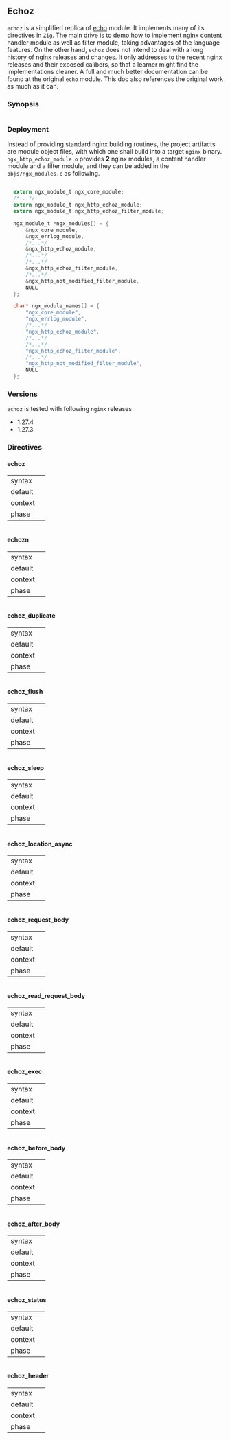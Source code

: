 ## Echoz

`echoz` is a simplified replica of [echo][1] module. It implements many of its directives in `Zig`. The main drive is
to demo how to implement nginx content handler module as well as filter module, taking advantages of the language features.
On the other hand, `echoz` does not intend to deal with a long history of nginx releases and changes. It only addresses to
the recent nginx releases and their exposed calibers, so that a learner might find the implementations cleaner.
A full and much better documentation can be found at the original `echo` module. This doc also references the original work
as much as it can.

### Synopsis

```nginx

```

### Deployment

Instead of providing standard nginx building routines, the project artifacts are module object files, with which one shall
build into a target `nginx` binary. `ngx_http_echoz_module.o` provides **2** nginx modules, a content handler module and a 
filter module, and they can be added in the `objs/ngx_modules.c` as following.

```c

  extern ngx_module_t ngx_core_module;
  /*...*/
  extern ngx_module_t ngx_http_echoz_module;
  extern ngx_module_t ngx_http_echoz_filter_module;

  ngx_module_t *ngx_modules[] = {
      &ngx_core_module,
      &ngx_errlog_module,
      /*...*/
      &ngx_http_echoz_module,
      /*...*/
      /*...*/
      &ngx_http_echoz_filter_module,
      /*...*/
      &ngx_http_not_modified_filter_module,
      NULL
  };

  char* ngx_module_names[] = {
      "ngx_core_module",
      "ngx_errlog_module",
      /*...*/
      "ngx_http_echoz_module",
      /*...*/
      /*...*/
      "ngx_http_echoz_filter_module",
      /*...*/
      "ngx_http_not_modified_filter_module",
      NULL
  };

```

### Versions

`echoz` is tested with following `nginx` releases

- 1.27.4
- 1.27.3

### Directives

#### echoz

|         |         |
| ------- |  -----: |
| syntax  |         |
| default |         |
| context |         |
| phase   |         |

```nginx

```

#### echozn

|         |         |
| ------- |  -----: |
| syntax  |         |
| default |         |
| context |         |
| phase   |         |

```nginx

```

#### echoz_duplicate

|         |         |
| ------- |  -----: |
| syntax  |         |
| default |         |
| context |         |
| phase   |         |

```nginx

```

#### echoz_flush

|         |         |
| ------- |  -----: |
| syntax  |         |
| default |         |
| context |         |
| phase   |         |

```nginx

```

#### echoz_sleep

|         |         |
| ------- |  -----: |
| syntax  |         |
| default |         |
| context |         |
| phase   |         |

```nginx

```

#### echoz_location_async

|         |         |
| ------- |  -----: |
| syntax  |         |
| default |         |
| context |         |
| phase   |         |

```nginx

```

#### echoz_request_body

|         |         |
| ------- |  -----: |
| syntax  |         |
| default |         |
| context |         |
| phase   |         |

```nginx

```

#### echoz_read_request_body

|         |         |
| ------- |  -----: |
| syntax  |         |
| default |         |
| context |         |
| phase   |         |

```nginx

```

#### echoz_exec

|         |         |
| ------- |  -----: |
| syntax  |         |
| default |         |
| context |         |
| phase   |         |

```nginx

```

#### echoz_before_body

|         |         |
| ------- |  -----: |
| syntax  |         |
| default |         |
| context |         |
| phase   |         |

```nginx

```

#### echoz_after_body

|         |         |
| ------- |  -----: |
| syntax  |         |
| default |         |
| context |         |
| phase   |         |

```nginx

```

#### echoz_status

|         |         |
| ------- |  -----: |
| syntax  |         |
| default |         |
| context |         |
| phase   |         |

```nginx

```

#### echoz_header

|         |         |
| ------- |  -----: |
| syntax  |         |
| default |         |
| context |         |
| phase   |         |

```nginx

```




[1]: https://github.com/openresty/echo-nginx-module "echo"



